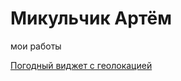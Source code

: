 # Микульчик Артём
мои работы

[Погодный виджет с геолокацией](https://speed-buster.github.io/WeatherWidget/)
